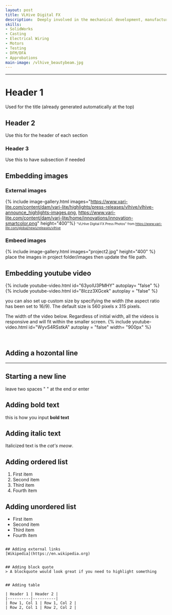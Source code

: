 ```yaml
---
layout: post
title: VLHive Digital FX
description:  Deeply involved in the mechanical development, manufacturing planning, and approbations of this next-generation luminaire. Named inventor on a patent-pending technology from this project.
skills: 
- SolidWorks
- Casting
- Electrical Wiring
- Motors
- Testing
- DFM/DFA
- Approbations
main-image: /vlhive_beautybeam.jpg
---
```


---
# Header 1 
Used for the title (already generated automatically at the top)
## Header 2  
Use this for the header of each section
### Header 3 
Use this to have subsection if needed


## Embedding images 
### External images
{% include image-gallery.html images="https://www.vari-lite.com/content/dam/vari-lite/highlights/press-releases/vlhive/vlhive-announce_highlights-images.png, https://www.vari-lite.com/content/dam/vari-lite/home/innovations/innovation-smartcolor.png" height="400"%}
<span style="font-size: 10px">"VLHive Digital FX Press Photos" from https://www.vari-lite.com/global/news/releases/vlhive
<!-- You can put in multiple entries. All images will be at a fixed height in the same row. With smaller window, they will switch to columns.  -->

### Embeed images
{% include image-gallery.html images="project2.jpg" height="400" %} 
place the images in project folder/images then update the file path.   


## Embedding youtube video
<!-- ##The second video has the autoplay on. copy and paste the 11-digit id found in the url link. <br>
*Example* : https://www.youtube.com/watch?v={**MhVw-MHGv4s**}&ab_channel=engineerguy -->
{% include youtube-video.html id="63yoIU3PMHY" autoplay= "false" %}
{% include youtube-video.html id="8lczz3XGcek" autoplay = "false" %}

you can also set up custom size by specifying the width (the aspect ratio has been set to 16/9). The default size is 560 pixels x 315 pixels.  

The width of the video below. Regardless of initial width, all the videos is responsive and will fit within the smaller screen.
{% include youtube-video.html id="WyvS4RSstkA" autoplay = "false" width= "900px" %}  

<br>

## Adding a hozontal line
---

## Starting a new line
leave two spaces "  " at the end or enter <br>

## Adding bold text
this is how you input **bold text**

## Adding italic text
Italicized text is the *cat's meow*.

## Adding ordered list
1. First item
2. Second item
3. Third item
4. Fourth item

## Adding unordered list
- First item
- Second item
- Third item
- Fourth item


```

## Adding external links
[Wikipedia](https://en.wikipedia.org)


## Adding block quote
> A blockquote would look great if you need to highlight something


## Adding table 

| Header 1 | Header 2 |
|----------|----------|
| Row 1, Col 1 | Row 1, Col 2 |
| Row 2, Col 1 | Row 2, Col 2 |
